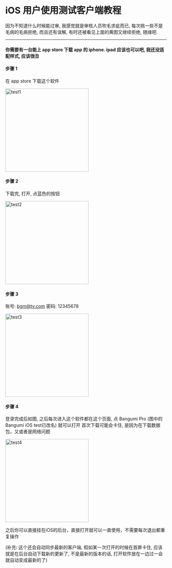 # iOS 用户使用测试客户端教程

因为不知道什么时候能过审, 我感觉就是审核人员吹毛求疵而已, 每次挑一些不是毛病的毛病拒绝, 而且还有误解, 有时还被看见上面的黄图又继续拒绝, 随缘吧.

---

#### 你需要有一台能上 app store 下载 app 的 iphone. ipad 应该也可以吧, 我还没适配样式, 应该很丑

#### 步骤 1

在 app store 下载这个软件

<img src="https://github.com/czy0729/Bangumi/blob/master/web/preview/test1.png" width="260" alt="test1" />

#### 步骤 2

下载完, 打开, 点蓝色的按钮

<img src="https://github.com/czy0729/Bangumi/blob/master/web/preview/test2.png" width="260" alt="test2" />

#### 步骤 3

账号: bgm@tv.com
密码: 12345678

<img src="https://github.com/czy0729/Bangumi/blob/master/web/preview/test3.png" width="260" alt="test3" />

#### 步骤 4

登录完成后如图, 之后每次进入这个软件都在这个页面, 点 Bangumi Pro (图中的Bangumi iOS test已改名) 就可以打开
首次下载可能会卡住, 是因为在下载数据包，又或者是网络问题

<img src="https://github.com/czy0729/Bangumi/blob/master/web/preview/test4.png" width="260" alt="test4" />

之后你可以直接挂在iOS的后台，直接打开就可以一直使用，不需要每次退出都重复操作

(补充: 这个还会自动同步最新的客户端, 假如某一次打开的时候在首屏卡住, 应该就是在后台自动下载新的更新了, 不是最新的版本的话, 打开软件放在一边过一会就自动变成最新的了)
